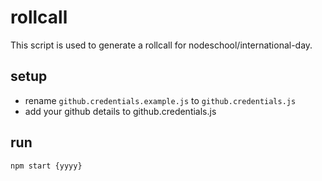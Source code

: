 # rollcall
This script is used to generate a rollcall for nodeschool/international-day.

## setup
- rename ```github.credentials.example.js``` to ```github.credentials.js```
- add your github details to github.credentials.js

## run
```npm start {yyyy}```
